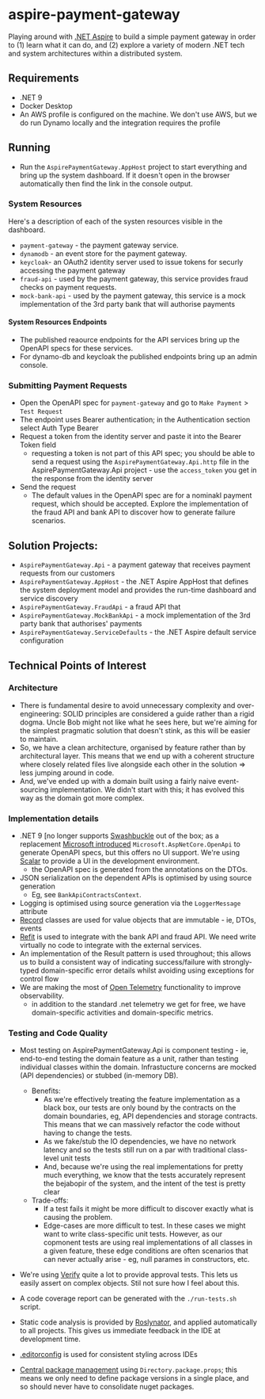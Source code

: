# aspire-payment-gateway

Playing around with [.NET Aspire](https://learn.microsoft.com/en-us/dotnet/aspire/get-started/aspire-overview) to build a simple payment gateway in order to (1) learn what it can do, and (2) explore a variety of modern .NET tech and system architectures within a distributed system.

## Requirements
- .NET 9
- Docker Desktop
- An AWS profile is configured on the machine. We don't use AWS, but we do run Dynamo locally and the integration requires the profile

## Running
- Run the `AspirePaymentGateway.AppHost` project to start everything and bring up the system dashboard. If it doesn't open in the browser automatically then find the link in the console output.

### System Resources

Here's a description of each of the systen resources visible in the dashboard.

- `payment-gateway` - the payment gateway service.
- `dynamodb` - an event store for the payment gateway.
- `keycloak`- an OAuth2 identity server used to issue tokens for securly accessing the payment gateway
- `fraud-api` - used by the payment gateway, this service provides fraud checks on payment requests. 
- `mock-bank-api` - used by the payment gateway, this service is a mock implementation of the 3rd party bank that will authorise payments

#### System Resources Endpoints
- The published reaource endpoints for the API services bring up the OpenAPI specs for these services.
- For dynamo-db and keycloak the published endpoints bring up an admin console.

### Submitting Payment Requests
- Open the OpenAPI spec for `payment-gateway` and go to `Make Payment` > `Test Request`
- The endpoint uses Bearer authentication; in the Authentication section select Auth Type Bearer
- Request a token from the identity server and paste it into the Bearer Token field
  - requesting a token is not part of this API spec; you should be able to send a request using the `AspirePaymentGateway.Api.http` file in the AspirePaymentGateway.Api project - use the `access_token` you get in the response from the identity server
- Send the request
  - The default values in the OpenAPI spec are for a nominakl payment request, which should be accepted. Explore the implementation of the fraud API and bank API to discover how to generate failure scenarios. 

## Solution Projects:

- `AspirePaymentGateway.Api` - a payment gateway that receives payment requests from our customers
- `AspirePaymentGateway.AppHost` - the .NET Aspire AppHost that defines the system deployment model and provides the run-time dashboard and service discovery
- `AspirePaymentGateway.FraudApi` - a fraud API that 
- `AspirePaymentGateway.MockBankApi` - a mock implementation of the 3rd party bank that authorises' payments 
- `AspirePaymentGateway.ServiceDefaults` - the .NET Aspire default service configuration


## Technical Points of Interest

### Architecture

- There is fundamental desire to avoid unnecessary complexity and over-engineering: SOLID principles are considered a guide rather than a rigid dogma. Uncle Bob might not like what he sees here, but we're aiming for the simplest pragmatic solution that doesn't stink, as this will be easier to maintain. 
- So, we have a clean architecture, organised by feature rather than by architectural layer. This means that we end up with a coherent structure where closely related files live alongside each other in the solution => less jumping around in code.
- And, we've ended up with a domain built using a fairly naive event-sourcing implementation. We didn't start with this; it has evolved this way as the domain got more complex. 

### Implementation details
- .NET 9 [no longer supports [Swashbuckle](https://github.com/domaindrivendev/Swashbuckle.AspNetCore) out of the box; as a replacement [Microsoft introduced](https://github.com/dotnet/aspnetcore/issues/54599) `Microsoft.AspNetCore.OpenApi` to generate OpenAPI specs, but this offers no UI support. We're using [Scalar](https://github.com/scalar/scalar) to provide a UI in the development environment.
  - the OpenAPI spec is generated from the annotations on the DTOs.
- JSON serialization on the dependent APIs is optimised by using source generation
  - Eg, see `BankApiContractsContext`.
- Logging is optimised using source generation via the `LoggerMessage` attribute
- [Record](https://learn.microsoft.com/en-us/dotnet/csharp/language-reference/builtin-types/record) classes are used for value objects that are immutable - ie, DTOs, events
- [Refit](https://github.com/reactiveui/refit) is used to integrate with the bank API and fraud API. We need write virtually no code to integrate with the external services.
- An implementation of the Result pattern is used throughout; this allows us to build a consistent way of indicating success/failure with strongly-typed domain-specific error details whilst avoiding using exceptions for control flow
- We are making the most of [Open Telemetry](https://github.com/open-telemetry) functionality to improve observability.
  - in addition to the standard .net telemetry we get for free, we have domain-specific activities and domain-specific metrics. 

### Testing and Code Quality
- Most testing on AspirePaymentGateway.Api is component testing - ie, end-to-end testing the domain feature as a unit, rather than testing individual classes within the domain. Infrastucture concerns are mocked (API dependencies) or stubbed (in-memory DB).
  - Benefits: 
    - As we're effectively treating the feature implementation as a black box, our tests are only bound by the contracts on the domain boundaries, eg, API dependencies and storage contracts. This means that we can massively refactor the code without having to change the tests.
    - As we fake/stub the IO dependencies, we have no network latency and so the tests still run on a par with traditional class-level unit tests
    - And, because we're using the real implementations for pretty much everything, we know that the tests accurately represent the bejabopir of the system, and the intent of the test is pretty clear
  - Trade-offs:
    - If a test fails it might be more difficult to discover exactly what is causing the problem.
    - Edge-cases are more difficult to test. In these cases we might want to write class-specific unit tests. However, as our copmonent tests are using real implementations of all classes in a given feature, these edge conditions are often scenarios that can never actually arise - eg, null parames in constructors, etc.
- We're using [Verify](https://github.com/VerifyTests/Verify) quite a lot to provide approval tests. This lets us easily assert on complex objects. Stil not sure how I feel about this.
- A code coverage report can be generated with the `./run-tests.sh` script.
- Static code analysis is provided by [Roslynator](https://github.com/dotnet/roslynator), and applied automatically to all projects. This gives us immediate feedback in the IDE at development time.
- [.editorconfig](https://editorconfig.org/) is used for consistent styling across IDEs


- [Central package management](https://learn.microsoft.com/en-us/nuget/consume-packages/central-package-management) using `Directory.package.props`; this means we only need to define package versions in a single place, and so should never have to consolidate nuget packages.
